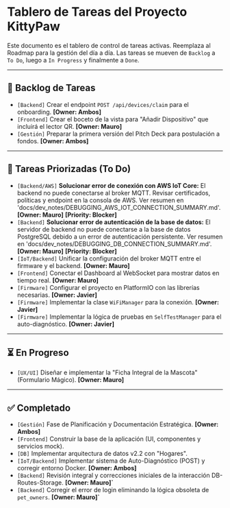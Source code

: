 # Tablero de Tareas del Proyecto KittyPaw

Este documento es el tablero de control de tareas activas. Reemplaza al Roadmap para la gestión del día a día. Las tareas se mueven de `Backlog` a `To Do`, luego a `In Progress` y finalmente a `Done`.

---

## 🎯 Backlog de Tareas

*   `[Backend]` Crear el endpoint `POST /api/devices/claim` para el onboarding. **[Owner: Ambos]**
*   `[Frontend]` Crear el boceto de la vista para "Añadir Dispositivo" que incluirá el lector QR. **[Owner: Mauro]**
*   `[Gestión]` Preparar la primera versión del Pitch Deck para postulación a fondos. **[Owner: Ambos]**

---

## 🚀 Tareas Priorizadas (To Do)

*   `[Backend/AWS]` **Solucionar error de conexión con AWS IoT Core:** El backend no puede conectarse al broker MQTT. Revisar certificados, políticas y endpoint en la consola de AWS. Ver resumen en 'docs/dev_notes/DEBUGGING_AWS_IOT_CONNECTION_SUMMARY.md'. **[Owner: Mauro]** **[Priority: Blocker]**
*   `[Backend]` **Solucionar error de autenticación de la base de datos:** El servidor de backend no puede conectarse a la base de datos PostgreSQL debido a un error de autenticación persistente. Ver resumen en 'docs/dev_notes/DEBUGGING_DB_CONNECTION_SUMMARY.md'. **[Owner: Mauro]** **[Priority: Blocker]**
*   `[IoT/Backend]` Unificar la configuración del broker MQTT entre el firmware y el backend. **[Owner: Mauro]**
*   `[Frontend]` Conectar el Dashboard al WebSocket para mostrar datos en tiempo real. **[Owner: Mauro]**
*   `[Firmware]` Configurar el proyecto en PlatformIO con las librerías necesarias. **[Owner: Javier]**
*   `[Firmware]` Implementar la clase `WiFiManager` para la conexión. **[Owner: Javier]**
*   `[Firmware]` Implementar la lógica de pruebas en `SelfTestManager` para el auto-diagnóstico. **[Owner: Javier]**

---

## ⏳ En Progreso

*   `[UX/UI]` Diseñar e implementar la "Ficha Integral de la Mascota" (Formulario Mágico). **[Owner: Mauro]**

---

## ✅ Completado

*   `[Gestión]` Fase de Planificación y Documentación Estratégica. **[Owner: Ambos]**
*   `[Frontend]` Construir la base de la aplicación (UI, componentes y servicios mock).
*   `[DB]` Implementar arquitectura de datos v2.2 con "Hogares".
*   `[IoT/Backend]` Implementar sistema de Auto-Diagnóstico (POST) y corregir entorno Docker. **[Owner: Ambos]**
*   `[Backend]` Revisión integral y correcciones iniciales de la interacción DB-Routes-Storage. **[Owner: Mauro]`**
*   `[Backend]` Corregir el error de login eliminando la lógica obsoleta de `pet_owners`. **[Owner: Mauro]`**